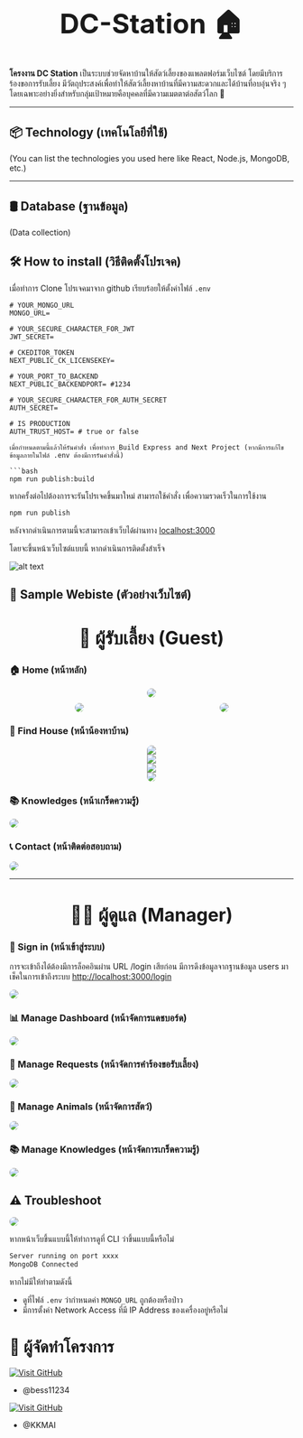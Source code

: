 <h1 style="font-weight: bolder; font-size: xxx-large; text-align: center">DC-Station 🏠</h1>

**โครงงาน DC Station** เป็นระบบช่วยจัดหาบ้านให้สัตว์เลี้ยงของแพลตฟอร์มเว็บไซต์ โดยมีบริการร้องขอการรับเลี้ยง มีวัตถุประสงค์เพื่อทำให้สัตว์เลี้ยงหาบ้านที่มีความสะดวกและได้บ้านที่อบอุ่นจริง ๆ โดยเฉพาะอย่างยิ่งสำหรับกลุ่มเป้าหมายคือบุคคลที่มีความเมตตาต่อสัตว์โลก 🐾

---

## 📦 Technology (เทคโนโลยีที่ใช้)

(You can list the technologies you used here like React, Node.js, MongoDB, etc.)

---

## 🛢️ Database (ฐานข้อมูล)

(Data collection)

## 🛠️ How to install (วิธีติดตั้งโปรเจค)

เมื่อทำการ Clone โปรเจคมาจาก github เรียบร้อยให้ตั้งค่าไฟล์ `.env`

````env
# YOUR_MONGO_URL
MONGO_URL=

# YOUR_SECURE_CHARACTER_FOR_JWT
JWT_SECRET=

# CKEDITOR_TOKEN
NEXT_PUBLIC_CK_LICENSEKEY=

# YOUR_PORT_TO_BACKEND
NEXT_PUBLIC_BACKENDPORT= #1234

# YOUR_SECURE_CHARACTER_FOR_AUTH_SECRET
AUTH_SECRET=

# IS PRODUCTION
AUTH_TRUST_HOST= # true or false

เมื่อกำหนดตามนี้แล้วให้รันคำสั่ง เพื่อทำการ Build Express and Next Project (หากมีการแก้ไขข้อมูลภายในไฟล์ .env ต้องมีการรันคำสั่งนี้)

```bash
npm run publish:build
````

หากครั้งต่อไปต้องการจะรันโปรเจคขึ้นมาใหม่ สามารถใช้คำสั่ง เพื่อความรวดเร็วในการใช้งาน

```bash
npm run publish
```

หลังจากดำเนินการตามนี้จะสามารถเข้าเว็บได้ผ่านทาง [localhost:3000](http://localhost:3000)

โดยจะขึ้นหน้าเว็บไซต์แบบนี้ หากดำเนินการติดตั้งสำเร็จ

![alt text](document_image/install_successfully.png)

## 🌟 Sample Webiste (ตัวอย่างเว็บไซต์)

<h2 style="font-weight: bolder; font-size: xx-large; text-align: center">👤 ผู้รับเลี้ยง (Guest)</h2>

### 🏠 Home (หน้าหลัก)

<section style="display: grid; grid-template-columns: repeat(2, minmax(0, 1fr)); justify-items: center;gap: 10px">
    <img style="border-radius: 20px; grid-column: span 2" src="document_image/install_successfully.png" />
    <img style="border-radius: 20px;" src="document_image/mainpage-1.png" />
    <img style="border-radius: 20px;" src="document_image/mainpage-2.png" />
</section>

### 🐶 Find House (หน้าน้องหาบ้าน)

<section style="display: grid; grid-template-columns: repeat(1, minmax(0, 1fr)); justify-items: center;">
    <img style="border-top-left-radius: 20px; border-top-right-radius: 20px;" src="document_image/nonghaban.png" />
    <img style="" src="document_image/nonghaban-2.png" />
    <img style="" src="document_image/nonghaban-3.png" />
    <img style="border-bottom-left-radius: 20px; border-bottom-right-radius: 20px;" src="document_image/nonghaban-4.png" />
</section>

### 📚 Knowledges (หน้าเกร็ดความรู้)

<img style="border-radius: 20px;" src="document_image/knowledge.png" />

### 📞 Contact (หน้าติดต่อสอบถาม)

<img style="border-radius: 20px;" src="document_image/contact.png" />

<hr/>

<h2 style="font-weight: bolder; font-size: xx-large; text-align: center">🧑‍💼 ผู้ดูแล (Manager)</h2>

### 🔑 Sign in (หน้าเข้าสู่ระบบ)

การจะเข้าถึงได้ต้องมีการล็อคอินผ่าน URL /login เสียก่อน มีการดึงข้อมูลจากฐานข้อมูล users มาเช็คในการเข้าถึงระบบ [http://localhost:3000/login](http://localhost:3000/login)

<img style="border-radius: 20px;" src="document_image/login.png" />

### 📊 Manage Dashboard (หน้าจัดการแดชบอร์ด)

<img style="border-radius: 20px;" src="document_image/dashboard.png" />

### 📝 Manage Requests (หน้าจัดการคำร้องขอรับเลี้ยง)

<img style="border-radius: 20px;" src="document_image/dashboard-request.png" />

### 🐾 Manage Animals (หน้าจัดการสัตว์)

<img style="border-radius: 20px;" src="document_image/dashboard-animal.png" />

### 📚 Manage Knowledges (หน้าจัดการเกร็ดความรู้)

<img style="border-radius: 20px;" src="document_image/dashboard-knowledge.png" />

## ⚠️ Troubleshoot

<img style="border-radius: 20px;" src="document_image/500_server_error.png" />

หากหน้าเว็บขึ้นแบบนี้ให้ทำการดูที่ CLI ว่าขึ้นแบบนี้หรือไม่

```bash
Server running on port xxxx
MongoDB Connected
```

หากไม่มีให้ทำตามดังนี้

- ดูที่ไฟล์ `.env` ว่ากำหนดค่า `MONGO_URL` ถูกต้องหรือป่าว
- มีการตั้งค่า Network Access ที่มี IP Address ของเครื่องอยู่หรือไม่

# 📣 ผู้จัดทำโครงการ

[![Visit GitHub](https://img.shields.io/badge/Visit%20GitHub-%2300A1F1?style=for-the-badge&logo=github&logoColor=white&labelColor=black&color=0f7bff&link=https://github.com/bess11234)](https://github.com/bess11234) 

- @bess11234

[![Visit GitHub](https://img.shields.io/badge/Visit%20GitHub-%2300A1F1?style=for-the-badge&logo=github&logoColor=white&labelColor=black&color=0f7bff&link=https://github.com/KKMAI)](https://github.com/KKMAI)

- @KKMAI

